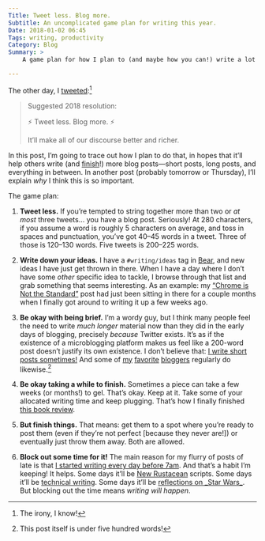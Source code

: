 ```yaml
---
Title: Tweet less. Blog more.
Subtitle: An uncomplicated game plan for writing this year.
Date: 2018-01-02 06:45
Tags: writing, productivity
Category: Blog
Summary: >
    A game plan for how I plan to (and maybe how you can!) write a lot more blog posts this year.

---
```



The other day, I [tweeted](https://twitter.com/chriskrycho/status/947607650484740098):[^1]

> Suggested 2018 resolution:
> 
> ⚡️ Tweet less. Blog more. ⚡️
> 
> It’ll make all of our discourse better and richer.

In this post, I’m going to trace out how I plan to do that, in hopes that it’ll help others write (and [finish](https://twitter.com/mgattozzi/status/947694285004201984)!) more blog posts—short posts, long posts, and everything in between. In another post (probably tomorrow or Thursday), I’ll explain *why* I think this is so important.

The game plan:

1. **Tweet less.** If you’re tempted to string together more than two or *at most* three tweets… you have a blog post. Seriously! At 280 characters, if you assume a word is roughly 5 characters on average, and toss in spaces and punctuation, you’ve got 40–45 words in a tweet. Three of those is 120–130 words. Five tweets is 200–225 words.

2. **Write down your ideas.** I have a `#writing/ideas` tag in [Bear](https://itunes.apple.com/us/app/bear/id1016366447?mt=8 "Bear by Shiny Frog on the App Store"), and new ideas I have just get thrown in there. When I have a day where I don’t have some *other* specific idea to tackle, I browse through that list and grab something that seems interesting. As an example: my [“Chrome is Not the Standard”](http://www.chriskrycho.com/2017/chrome-is-not-the-standard.html) post had just been sitting in there for a couple months when I finally got around to writing it up a few weeks ago.

3. **Be okay with being brief.** I’m a wordy guy, but I think many people feel the need to write *much longer* material now than they did in the early days of blogging, precisely *because* Twitter exists. It’s as if the existence of a microblogging platform makes us feel like a 200-word post doesn’t justify its own existence. I don’t believe that: [I write short posts sometimes!](http://www.chriskrycho.com/2017/momentum.html "Momentum") And some of [my](http://blog.ayjay.org) [favorite](https://ethanmarcotte.com/wrote/) [bloggers](https://css-tricks.com/many-ways-learn/) regularly do likewise.[^2]

4. **Be okay taking a while to finish.** Sometimes a piece can take a few weeks (or months!) to gel. That’s okay. Keep at it. Take some of your allocated writing time and keep plugging. That’s how I finally finished [this book review](https://mereorthodoxy.com/faithful-extension-question-human-origins/ "“Faithful Extension and the Question of Human Origins”").

5. **But finish things.** That means: get them to a spot where you’re ready to post them (even if they’re not perfect [because they never are!]) or eventually just throw them away. Both are allowed.

6. **Block out some time for it!** The main reason for my flurry of posts of late is that [I started writing every day before 7am](http://www.chriskrycho.com/2017/knowing-your-rhythms.html "Knowing Your Rhythms"). And that’s a habit I’m keeping! It helps. Some days it’ll be [New Rustacean](http://www.newrustacean.com) scripts. Some days it’ll be [technical writing](http://www.chriskrycho.com/four-languages/). Some days it’ll be [reflections on \_Star Wars\_](http://www.chriskrycho.com/2017/star-wars-the-internet-and-me.html "Star Wars, the Internet, and Me"). But blocking out the time means *writing will happen*.

[^1]:   The irony, I know!

[^2]:   This post itself is under five hundred words!

